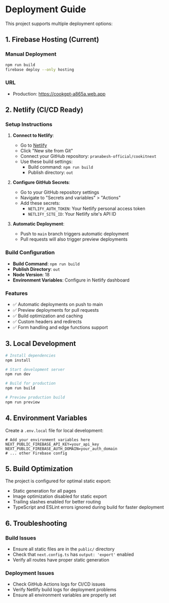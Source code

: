 # Deployment Guide

This project supports multiple deployment options:

## 1. Firebase Hosting (Current)

### Manual Deployment
```bash
npm run build
firebase deploy --only hosting
```

### URL
- Production: https://cookgpt-a865a.web.app

## 2. Netlify (CI/CD Ready)

### Setup Instructions

1. **Connect to Netlify**:
   - Go to [Netlify](https://netlify.com)
   - Click "New site from Git"
   - Connect your GitHub repository: `pranabesh-official/cookitnext`
   - Use these build settings:
     - Build command: `npm run build`
     - Publish directory: `out`

2. **Configure GitHub Secrets**:
   - Go to your GitHub repository settings
   - Navigate to "Secrets and variables" > "Actions"
   - Add these secrets:
     - `NETLIFY_AUTH_TOKEN`: Your Netlify personal access token
     - `NETLIFY_SITE_ID`: Your Netlify site's API ID

3. **Automatic Deployment**:
   - Push to `main` branch triggers automatic deployment
   - Pull requests will also trigger preview deployments

### Build Configuration
- **Build Command**: `npm run build`
- **Publish Directory**: `out`
- **Node Version**: 18
- **Environment Variables**: Configure in Netlify dashboard

### Features
- ✅ Automatic deployments on push to main
- ✅ Preview deployments for pull requests
- ✅ Build optimization and caching
- ✅ Custom headers and redirects
- ✅ Form handling and edge functions support

## 3. Local Development

```bash
# Install dependencies
npm install

# Start development server
npm run dev

# Build for production
npm run build

# Preview production build
npm run preview
```

## 4. Environment Variables

Create a `.env.local` file for local development:

```env
# Add your environment variables here
NEXT_PUBLIC_FIREBASE_API_KEY=your_api_key
NEXT_PUBLIC_FIREBASE_AUTH_DOMAIN=your_auth_domain
# ... other Firebase config
```

## 5. Build Optimization

The project is configured for optimal static export:
- Static generation for all pages
- Image optimization disabled for static export
- Trailing slashes enabled for better routing
- TypeScript and ESLint errors ignored during build for faster deployment

## 6. Troubleshooting

### Build Issues
- Ensure all static files are in the `public/` directory
- Check that `next.config.ts` has `output: 'export'` enabled
- Verify all routes have proper static generation

### Deployment Issues
- Check GitHub Actions logs for CI/CD issues
- Verify Netlify build logs for deployment problems
- Ensure all environment variables are properly set
